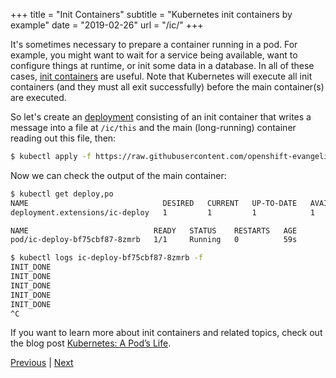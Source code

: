 +++
title = "Init Containers"
subtitle = "Kubernetes init containers by example"
date = "2019-02-26"
url = "/ic/"
+++

It's sometimes necessary to prepare a container running in a pod. For example, you might want to wait for a service being available, want to configure things at runtime, or init some data in a database. In all of these cases, [init containers](https://kubernetes.io/docs/concepts/workloads/pods/init-containers/) are useful. Note that Kubernetes will execute all init containers (and they must all exit successfully) before the main container(s) are executed. 

So let's create an [deployment](https://github.com/openshift-evangelists/kbe/blob/master/specs/ic/deploy.yaml) consisting of an init container that writes a message into a file at `/ic/this` and the main (long-running) container reading out this file, then:

```bash
$ kubectl apply -f https://raw.githubusercontent.com/openshift-evangelists/kbe/master/specs/ic/deploy.yaml
```

Now we can check the output of the main container:

```bash
$ kubectl get deploy,po
NAME                              DESIRED   CURRENT   UP-TO-DATE   AVAILABLE   AGE
deployment.extensions/ic-deploy   1         1         1            1           11m

NAME                            READY   STATUS    RESTARTS   AGE
pod/ic-deploy-bf75cbf87-8zmrb   1/1     Running   0          59s

$ kubectl logs ic-deploy-bf75cbf87-8zmrb -f
INIT_DONE
INIT_DONE
INIT_DONE
INIT_DONE
INIT_DONE
^C
```

If you want to learn more about init containers and related topics, check out the blog post [Kubernetes: A Pod’s Life](https://blog.openshift.com/kubernetes-pods-life/).


[Previous](/sd) | [Next](/healthz)
